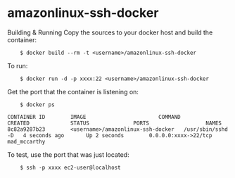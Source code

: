 # amazonlinux-ssh-docker

Building & Running
Copy the sources to your docker host and build the container:

		$ docker build --rm -t <username>/amazonlinux-ssh-docker

To run:

		$ docker run -d -p xxxx:22 <username>/amazonlinux-ssh-docker
  
Get the port that the container is listening on:

		$ docker ps
```
CONTAINER ID        IMAGE                 		COMMAND             CREATED             STATUS              PORTS                  NAMES
8c82a9287b23        <username>/amazonlinux-ssh-docker   /usr/sbin/sshd -D   4 seconds ago       Up 2 seconds        0.0.0.0:xxxx->22/tcp   mad_mccarthy        
```

To test, use the port that was just located:

		$ ssh -p xxxx ec2-user@localhost
